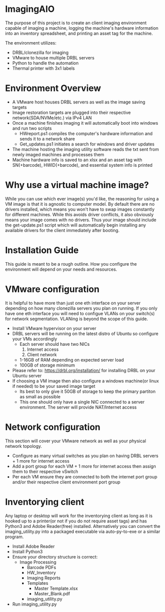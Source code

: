 # ImagingAIO
The purpose of this project is to create an client imaging environment capable of imaging a machine, logging the machine's hardware information into an inventory spreadsheet, and printing an asset tag for the machine. 

The environment utilizes:
* DRBL/clonezilla for imaging
* VMware to house multiple DRBL servers
* Python to handle the automation
* Thermal printer with 3x1 labels

# Environment Overview
* A VMware host houses DRBL servers as well as the image saving targets
* Image restoration targets are plugged into their respective network(SDA/NVMe/etc.) via IPv4 LAN
* Once a machine finishes imaging it will automatically boot into windows and run two scripts
  * HWreport.ps1 compiles the computer's hardware information and sends it to a network share
  * Get_updates.ps1 initiates a search for windows and driver updates
* The machine hosting the imaging utility software reads the txt sent from newly imaged machines and processes them
* Machine hardware info is saved to an xlsx and an asset tag with SN(+barcode), HWID(+barcode), and essential system info is printed

# Why use a virtual machine image?
While you can use which ever image(s) you'd like, the reasoning for using a VM image is that it is agnostic to computer model. By default there are no drivers installed, which means you won't have to swap images constantly for different machines. While this avoids driver conflicts, it also obviously means your image comes with no drivers. Thus your image should include the get-update.ps1 script which will automatically begin installing any available drivers for the client immediately after booting.

# Installation Guide
This guide is meant to be a rough outline. How you configure the environment will depend on your needs and resources.

# VMware configuration
It is helpful to have more than just one eth interface on your server depending on how many clonezilla servers you plan on running. If you only have one eth interface you will need to configue VLANs on your switch(s) for network segmentation. VLANing is beyond the scope of this guide.
* Install VMware hypervisor on your server
* DRBL servers will be running on the latest distro of Ubuntu so configure your VMs accordingly
  * Each server should have two NICs
    1) Internet access
    2) Client network
  * 1-16GB of RAM depending on expected server load
  * 100GB of storage minimum
* Please refer to: https://drbl.org/installation/ for installing DRBL on your Ubuntu server
* If choosing a VM image then also configure a windows machine(or linux if needed) to be your saved image target
  * Its best to only give it 50GB of storage to keep the primary partiton as small as possible
  * This one should only have a single NIC connected to a server environment. The server will provide NAT/Internet access
# Network configuration
This section will cover your VMware network as well as your physical network topology.
* Configure as many virtual switches as you plan on having DRBL servers + 1 more for internet access
* Add a port group for each VM + 1 more for internet access then assign them to their respective vSwitch
* Per each VM ensure they are connected to both the internet port group and/or their respective client environment port group
# Inventorying client
Any laptop or desktop will work for the inventorying client as long as it is hooked up to a printer(or not if you do not require asset tags) and has Python3 and Adobe Reader(free) installed. Alternatively you can convert the imaging_utility.py into a packaged executable via auto-py-to-exe or a similar program.
* Install Adobe Reader
* Install Python3
* Ensure your directory structure is correct:
  * Image Processing
    * Barcode PDFs
    *  HW_Inventory
    *  Imaging Reports
    *  Templates
        * Master Template.xlsx
        * Master_Blank.pdf
    * imaging_utility.py
* Run imaging_utility.py
